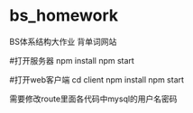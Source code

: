 # bs_homework
BS体系结构大作业 背单词网站

#打开服务器
npm install
npm start

#打开web客户端
cd client
npm install
npm start

需要修改route里面各代码中mysql的用户名密码